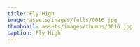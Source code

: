 ```yaml
---
title: Fly High
image: assets/images/fulls/0016.jpg
thumbnail: assets/images/thumbs/0016.jpg
caption: Fly High
---
```

